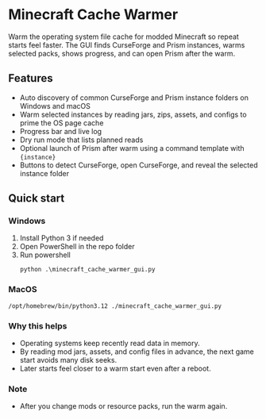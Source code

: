# Minecraft Cache Warmer

Warm the operating system file cache for modded Minecraft so repeat starts feel faster. The GUI finds CurseForge and Prism instances, warms selected packs, shows progress, and can open Prism after the warm.

## Features
* Auto discovery of common CurseForge and Prism instance folders on Windows and macOS  
* Warm selected instances by reading jars, zips, assets, and configs to prime the OS page cache  
* Progress bar and live log  
* Dry run mode that lists planned reads  
* Optional launch of Prism after warm using a command template with `{instance}`  
* Buttons to detect CurseForge, open CurseForge, and reveal the selected instance folder

## Quick start

### Windows
1. Install Python 3 if needed  
2. Open PowerShell in the repo folder  
3. Run
powershell
   ```
   python .\minecraft_cache_warmer_gui.py
   ```

### MacOS
```
/opt/homebrew/bin/python3.12 ./minecraft_cache_warmer_gui.py
```

### Why this helps

* Operating systems keep recently read data in memory.
* By reading mod jars, assets, and config files in advance, the next game start avoids many disk seeks.
* Later starts feel closer to a warm start even after a reboot.

### Note

* After you change mods or resource packs, run the warm again.

